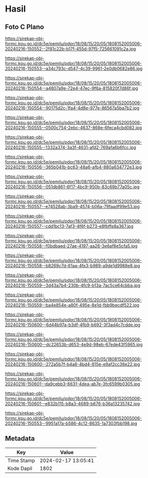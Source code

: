 # Hasil

## Foto C Plano

https://sirekap-obj-formc.kpu.go.id/dc5e/pemilu/pdpr/18/08/15/20/05/1808152005006-20240216-150552--2f81c22b-b17f-455d-97f5-725661091c2a.jpg

https://sirekap-obj-formc.kpu.go.id/dc5e/pemilu/pdpr/18/08/15/20/05/1808152005006-20240216-150553--a34c793c-d547-4c39-9961-2e0db0682e86.jpg

https://sirekap-obj-formc.kpu.go.id/dc5e/pemilu/pdpr/18/08/15/20/05/1808152005006-20240216-150554--a4807a9e-72e4-47ec-9f6a-815820f7d86f.jpg

https://sirekap-obj-formc.kpu.go.id/dc5e/pemilu/pdpr/18/08/15/20/05/1808152005006-20240216-150554--90175d2c-1fa4-4d8e-977e-86567a5ba7b2.jpg

https://sirekap-obj-formc.kpu.go.id/dc5e/pemilu/pdpr/18/08/15/20/05/1808152005006-20240216-150555--0500c754-2ebc-4637-868e-6feca4cbd082.jpg

https://sirekap-obj-formc.kpu.go.id/dc5e/pemilu/pdpr/18/08/15/20/05/1808152005006-20240216-150555--1332a374-3a3f-4631-afd2-769afa6b6fcc.jpg

https://sirekap-obj-formc.kpu.go.id/dc5e/pemilu/pdpr/18/08/15/20/05/1808152005006-20240216-150556--365b041b-bc63-48a6-afb4-880a634772e3.jpg

https://sirekap-obj-formc.kpu.go.id/dc5e/pemilu/pdpr/18/08/15/20/05/1808152005006-20240216-150556--051db861-6f17-4bc9-950b-83c69b77a05c.jpg

https://sirekap-obj-formc.kpu.go.id/dc5e/pemilu/pdpr/18/08/15/20/05/1808152005006-20240216-150557--e74528ab-3ba9-4574-b06a-79faadf99e53.jpg

https://sirekap-obj-formc.kpu.go.id/dc5e/pemilu/pdpr/18/08/15/20/05/1808152005006-20240216-150557--cdd1bc13-7af3-4f6f-b273-e8fbffe8a367.jpg

https://sirekap-obj-formc.kpu.go.id/dc5e/pemilu/pdpr/18/08/15/20/05/1808152005006-20240216-150558--f0bdbaed-27ae-4197-aa26-3e6af8e5cfa5.jpg

https://sirekap-obj-formc.kpu.go.id/dc5e/pemilu/pdpr/18/08/15/20/05/1808152005006-20240216-150558--b8269c7d-61aa-4fe3-b989-a9de1d9988e8.jpg

https://sirekap-obj-formc.kpu.go.id/dc5e/pemilu/pdpr/18/08/15/20/05/1808152005006-20240216-150559--3d43a7b4-230b-4fc9-b13a-7ac5ce64cbba.jpg

https://sirekap-obj-formc.kpu.go.id/dc5e/pemilu/pdpr/18/08/15/20/05/1808152005006-20240216-150559--ba4e854e-a80f-495e-8e1d-fbb9becdf522.jpg

https://sirekap-obj-formc.kpu.go.id/dc5e/pemilu/pdpr/18/08/15/20/05/1808152005006-20240216-150600--6d44b97a-b3df-4fb9-b692-3f3ad4c7cdde.jpg

https://sirekap-obj-formc.kpu.go.id/dc5e/pemilu/pdpr/18/08/15/20/05/1808152005006-20240216-150600--dc22653b-d653-4e9d-98eb-67ede43f5965.jpg

https://sirekap-obj-formc.kpu.go.id/dc5e/pemilu/pdpr/18/08/15/20/05/1808152005006-20240216-150600--272a5b7f-b4a8-4bd4-815e-e9af2cc36e22.jpg

https://sirekap-obj-formc.kpu.go.id/dc5e/pemilu/pdpr/18/08/15/20/05/1808152005006-20240216-150601--da9cebb3-6631-4dea-ab7e-3fc6599b0305.jpg

https://sirekap-obj-formc.kpu.go.id/dc5e/pemilu/pdpr/18/08/15/20/05/1808152005006-20240216-150601--e832b115-b8a3-4689-b676-b36a13235742.jpg

https://sirekap-obj-formc.kpu.go.id/dc5e/pemilu/pdpr/18/08/15/20/05/1808152005006-20240216-150553--9951a17a-b586-4c12-8635-1a7303fbb198.jpg


## Metadata

| Key        | Value               |
| ---------- | ------------------- |
| Time Stamp | 2024-02-17 13:05:41 |
| Kode Dapil | 1802                |



